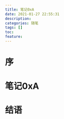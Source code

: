 ```yaml
---
title: 笔记0xA
date: 2021-01-27 22:55:31
description: 
categories: 随笔
tags: [] 
toc: 
feature: 
---
```


# 序
<!-- more -->

# 笔记0xA

# 结语